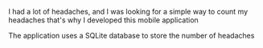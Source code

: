 I had a lot of headaches, and I was looking for a simple way to count my headaches that's why I developed this mobile application

The application uses a SQLite database to store the number of headaches
